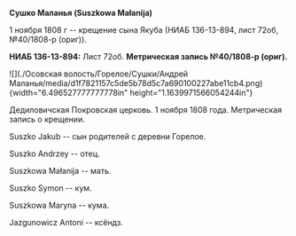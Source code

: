 **Сушко Маланья (Suszkowa Małanija)**

1 ноября 1808 г -- крещение сына Якуба (НИАБ 136-13-894, лист 72об,
№40/1808-р (ориг)).

**НИАБ 136-13-894:** Лист 72об. **Метрическая запись №40/1808-р
(ориг).**

![](./Осовская волость/Горелое/Сушки/Андрей Маланья/media/d1f7821157c5de5b78d5c7a690100227abe11cb4.png){width="6.496527777777778in"
height="1.1639971566054244in"}

Дедиловичская Покровская церковь. 1 ноября 1808 года. Метрическая запись
о крещении.

Suszko Jakub -- сын родителей с деревни Горелое.

Suszko Andrzey -- отец.

Suszkowa Małanija -- мать.

Suszko Symon -- кум.

Suszkowa Maryna -- кума.

Jazgunowicz Antoni -- ксёндз.
